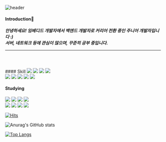 

<div align=left>
  
  ![header](https://capsule-render.vercel.app/api?type=waving&color=auto&height=200&section=header&text=Hyo%27s%20github&fontSize=70)

  <h4> Introduction🙌 </h4>
  <h5> 안녕하세요! 임베디드 개발자에서 백엔드 개발자로 커리어 전환 중인 주니어 개발자입니다 :) <br/>서버, 네트워크 등에 관심이 많으며, 꾸준히 공부 중입니다.<hr/></h5>
  <br><br>
  #### Skill
  <img src="https://img.shields.io/badge/Linux-FCC624?style=flat&logo=linux&logoColor=black">
  <img src="https://img.shields.io/badge/Ubuntu-E95420?style=flat&logo=ubuntu&logoColor=white">
  <img src="https://img.shields.io/badge/Github-181717?style=flat&logo=github&logoColor=white">
  <img src="https://img.shields.io/badge/Git-F05032?style=flat&logo=git&logoColor=white">
  <br>
  
  <img src="https://img.shields.io/badge/Mysql-4479A1?style=flat&logo=mysql&logoColor=white">
  <img src="https://img.shields.io/badge/Sequelize-52B0E7?style=flat&logo=sequelize&logoColor=white">
  <img src="https://img.shields.io/badge/Javascript-F7DF1E?style=flat&logo=javascript&logoColor=black">
  <img src="https://img.shields.io/badge/Node.js-339933?style=flat&logo=node.js&logoColor=white">
  <img src="https://img.shields.io/badge/Express-000000?style=flat&logo=express&logoColor=white">
  <br>

  #### Studying
  <img src="https://img.shields.io/badge/Typescript-3178C6?style=flat&logo=typescript&logoColor=white">
  <img src="https://img.shields.io/badge/NestJS-E0234E?style=flat&logo=nestjs&logoColor=white">
  <img src="https://img.shields.io/badge/MongoDB-47A248?style=flat&logo=mongodb&logoColor=white">
  <img src="https://img.shields.io/badge/Mongoose-880000?style=flat&logo=mongoose&logoColor=white">
  <br>
  
  <img src="https://img.shields.io/badge/AWS-232F3E?style=flat&logo=aws&logoColor=white">
  <img src="https://img.shields.io/badge/EC2-FF9900?style=flat&logo=ec2&logoColor=black">
  <img src="https://img.shields.io/badge/RDS-527FFF?style=flat&logo=rds&logoColor=white">
  <img src="https://img.shields.io/badge/Elastic Search-005571?style=flat&logo=elasticsearch&logoColor=white">

  
  [![Hits](https://hits.seeyoufarm.com/api/count/incr/badge.svg?url=https%3A%2F%2Fgithub.com%2Fhs06146&count_bg=%23A079F7&title_bg=%236528F7&icon=&icon_color=%23E7E7E7&title=Today&edge_flat=false)](https://hits.seeyoufarm.com)
  
  

  ![Anurag's GitHub stats](https://github-readme-stats.vercel.app/api?username=hs06146&show_icons=true&theme=radical)

  [![Top Langs](https://github-readme-stats.vercel.app/api/top-langs/?username=hs06146&langs_count=8)](https://github.com/hs06146/github-readme-stats)
  
</div>

<!--
**hs06146/hs06146** is a ✨ _special_ ✨ repository because its `README.md` (this file) appears on your GitHub profile.

Here are some ideas to get you started:

- 🔭 I’m currently working on ...
- 🌱 I’m currently learning ...
- 👯 I’m looking to collaborate on ...
- 🤔 I’m looking for help with ...
- 💬 Ask me about ...
- 📫 How to reach me: ...
- 😄 Pronouns: ...
- ⚡ Fun fact: ...
-->
